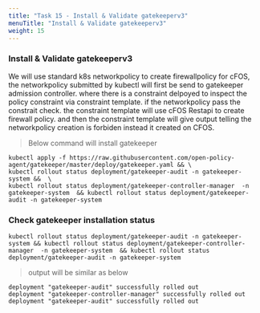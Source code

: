 ```yaml
---
title: "Task 15 - Install & Validate gatekeeperv3"
menuTitle: "Install & Validate gatekeeperv3"
weight: 15
---
```


### Install & Validate gatekeeperv3

We will use standard k8s networkpolicy to create firewallpolicy for cFOS, the networkpolicy submitted by kubectl will first be send to gatekeeper admission controller. where there is a constraint delpoyed to inspect the policy constraint via constraint template. if the networkpolicy pass the constrait check. the constraint template will use cFOS Restapi to create firewall policy. and then the constraint template will give output telling the networkpolicy creation is forbiden instead it created on CFOS.

> Below command will install gatekeeper

```
kubectl apply -f https://raw.githubusercontent.com/open-policy-agent/gatekeeper/master/deploy/gatekeeper.yaml && \
kubectl rollout status deployment/gatekeeper-audit -n gatekeeper-system &&  \
kubectl rollout status deployment/gatekeeper-controller-manager  -n gatekeeper-system  && kubectl rollout status deployment/gatekeeper-audit -n gatekeeper-system
```

### Check gatekeeper installation status

```
kubectl rollout status deployment/gatekeeper-audit -n gatekeeper-system && kubectl rollout status deployment/gatekeeper-controller-manager  -n gatekeeper-system  && kubectl rollout status deployment/gatekeeper-audit -n gatekeeper-system
```

> output will be similar as below

```
deployment "gatekeeper-audit" successfully rolled out
deployment "gatekeeper-controller-manager" successfully rolled out
deployment "gatekeeper-audit" successfully rolled out
```
